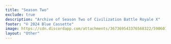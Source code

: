```yaml
---
title: "Season Two"
exclude: true
description: "Archive of Season Two of Civilization Battle Royale X"
footer: "© 2024 Blue Cassette"
image: https://cdn.discordapp.com/attachments/367369543376568322/590607288377802782/CBR_Logo.png
layout: "Other"
---
```


<S2List />
